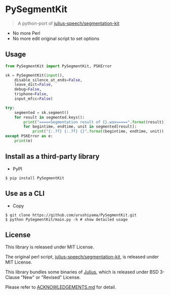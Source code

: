 # PySegmentKit

> A python-port of [julius-speech/segmentation-kit](https://github.com/julius-speech/segmentation-kit)

- No more Perl
- No more edit original script to set options

## Usage

```python
from PySegmentKit import PySegmentKit, PSKError

sk = PySegmentKit(input(),
    disable_silence_at_ends=False,
    leave_dict=False,
    debug=False,
    triphone=False,
    input_mfcc=False)

try:
    segmented = sk.segment()
    for result in segmented.keys():
        print("=====Segmentation result of {}.wav=====".format(result))
        for begintime, endtime, unit in segmented[result]:
            print("{:.7f} {:.7f} {}".format(begintime, endtime, unit))
except PSKError as e:
    print(e)
```

## Install as a third-party library

- PyPI

```shell
$ pip install PySegmentKit
```

## Use as a CLI

- Copy

```shell
$ git clone https://github.com/urushiyama/PySegmentKit.git
$ python PySegmentKit/main.py -h # show detailed usage
```

## License

This library is released under MIT License.

The original perl script, [julius-speech/segmentation-kit](https://github.com/julius-speech/segmentation-kit), is released under MIT License. 

This library bundles some binaries of [Julius](https://github.com/julius-speech/julius), which is released under BSD 3-Clause "New" or "Revised" License.

Please refer to [ACKNOWLEDGEMENTS.md](ACKNOWLEDGEMENTS.md) for detail.
